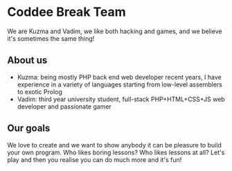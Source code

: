 # Coddee Break Team

We are Kuzma and Vadim, we like both hacking and games, and we believe it's sometimes the same thing!

## About us

* Kuzma: being mostly PHP back end web developer recent years, I have experience in a variety of languages starting from low-level assemblers to exotic Prolog
* Vadim: third year university student, full-stack PHP+HTML+CSS+JS web developer and passionate gamer

## Our goals

We love to create and we want to show anybody it can be pleasure to build your own program. Who likes boring lessons? Who likes lessons at all? Let's play and then you realise you can do much more and it's fun!
